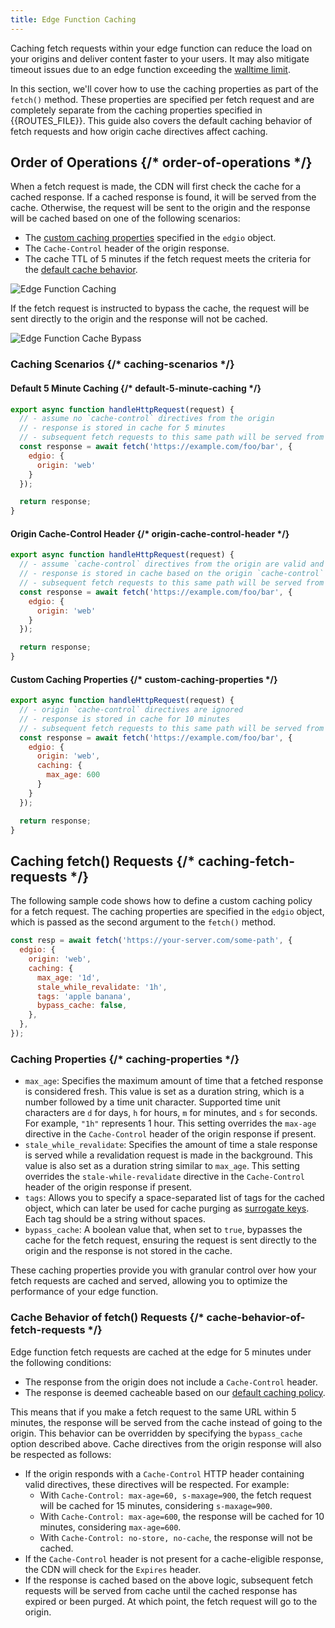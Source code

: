 ```yaml
---
title: Edge Function Caching
---
```


Caching fetch requests within your edge function can reduce the load on your origins and deliver content faster to your users. It may also mitigate timeout issues due to an edge function exceeding the [walltime limit](/guides/edge_functions#limitations).

In this section, we'll cover how to use the caching properties as part of the `fetch()` method. These properties are specified per fetch request and are completely separate from the caching properties specified in {{ROUTES_FILE}}. This guide also covers the default caching behavior of fetch requests and how origin cache directives affect caching.

## Order of Operations {/* order-of-operations */}

When a fetch request is made, the CDN will first check the cache for a cached response. If a cached response is found, it will be served from the cache. Otherwise, the request will be sent to the origin and the response will be cached based on one of the following scenarios:

- The [custom caching properties](#custom-caching-properties) specified in the `edgio` object.
- The `Cache-Control` header of the origin response.
- The cache TTL of 5 minutes if the fetch request meets the criteria for the [default cache behavior](#cache-behavior-of-fetch-requests).

![Edge Function Caching](/images/v7/edge-functions-fetch-request-caching.png)

If the fetch request is instructed to bypass the cache, the request will be sent directly to the origin and the response will not be cached.

![Edge Function Cache Bypass](/images/v7/edge-functions-fetch-request-bypass-caching.png)

### Caching Scenarios {/* caching-scenarios */}

#### Default 5 Minute Caching {/* default-5-minute-caching */}

```js filename="edge-functions/main.js"
export async function handleHttpRequest(request) {
  // - assume no `cache-control` directives from the origin
  // - response is stored in cache for 5 minutes
  // - subsequent fetch requests to this same path will be served from cache for 5 minutes
  const response = await fetch('https://example.com/foo/bar', {
    edgio: {
      origin: 'web'
    }
  });

  return response;
}
```

#### Origin Cache-Control Header {/* origin-cache-control-header */}

```js filename="edge-functions/main.js"
export async function handleHttpRequest(request) {
  // - assume `cache-control` directives from the origin are valid and respected
  // - response is stored in cache based on the origin `cache-control` directives
  // - subsequent fetch requests to this same path will be served from cache for the defined TTL
  const response = await fetch('https://example.com/foo/bar', {
    edgio: {
      origin: 'web'
    }
  });

  return response;
}
```

#### Custom Caching Properties {/* custom-caching-properties */}

```js filename="edge-functions/main.js"
export async function handleHttpRequest(request) {
  // - origin `cache-control` directives are ignored
  // - response is stored in cache for 10 minutes
  // - subsequent fetch requests to this same path will be served from cache for 10 minutes
  const response = await fetch('https://example.com/foo/bar', {
    edgio: {
      origin: 'web',
      caching: {
        max_age: 600
      }
    }
  });

  return response;
}
```

## Caching fetch() Requests {/* caching-fetch-requests */}

The following sample code shows how to define a custom caching policy for a fetch request. The caching properties are specified in the `edgio` object, which is passed as the second argument to the `fetch()` method.

```js
const resp = await fetch('https://your-server.com/some-path', {
  edgio: {
    origin: 'web',
    caching: {
      max_age: '1d',
      stale_while_revalidate: '1h',
      tags: 'apple banana',
      bypass_cache: false,
    },
  },
});
```

### Caching Properties {/* caching-properties */}

- `max_age`: Specifies the maximum amount of time that a fetched response is considered fresh. This value is set as a duration string, which is a number followed by a time unit character. Supported time unit characters are `d` for days, `h` for hours, `m` for minutes, and `s` for seconds. For example, `"1h"` represents 1 hour. This setting overrides the `max-age` directive in the `Cache-Control` header of the origin response if present.
- `stale_while_revalidate`: Specifies the amount of time a stale response is served while a revalidation request is made in the background. This value is also set as a duration string similar to `max_age`. This setting overrides the `stale-while-revalidate` directive in the `Cache-Control` header of the origin response if present.
- `tags`: Allows you to specify a space-separated list of tags for the cached object, which can later be used for cache purging as [surrogate keys](/guides/performance/caching/purging#surrogate-key). Each tag should be a string without spaces.
- `bypass_cache`: A boolean value that, when set to `true`, bypasses the cache for the fetch request, ensuring the request is sent directly to the origin and the response is not stored in the cache.

These caching properties provide you with granular control over how your fetch requests are cached and served, allowing you to optimize the performance of your edge function.

### Cache Behavior of fetch() Requests {/* cache-behavior-of-fetch-requests */}

Edge function fetch requests are cached at the edge for 5 minutes under the following conditions:

- The response from the origin does not include a `Cache-Control` header.
- The response is deemed cacheable based on our [default caching policy](/guides/performance/caching#default-caching-policy).

This means that if you make a fetch request to the same URL within 5 minutes, the response will be served from the cache instead of going to the origin. This behavior can be overridden by specifying the `bypass_cache` option described above. Cache directives from the origin response will also be respected as follows:

- If the origin responds with a `Cache-Control` HTTP header containing valid directives, these directives will be respected. For example:
  - With `Cache-Control: max-age=60, s-maxage=900`, the fetch request will be cached for 15 minutes, considering `s-maxage=900`.
  - With `Cache-Control: max-age=600`, the response will be cached for 10 minutes, considering `max-age=600`.
  - With `Cache-Control: no-store, no-cache`, the response will not be cached.
- If the `Cache-Control` header is not present for a cache-eligible response, the CDN will check for the `Expires` header.
- If the response is cached based on the above logic, subsequent fetch requests will be served from cache until the cached response has expired or been purged. At which point, the fetch request will go to the origin.
